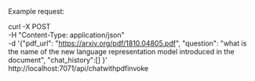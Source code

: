 
Example request:

curl -X POST \
     -H "Content-Type: application/json" \
     -d '{"pdf_url": "https://arxiv.org/pdf/1810.04805.pdf", "question": "what is the name of the new language representation model introduced in the document", "chat_history":[] }' \
     http://localhost:7071/api/chatwithpdfinvoke

